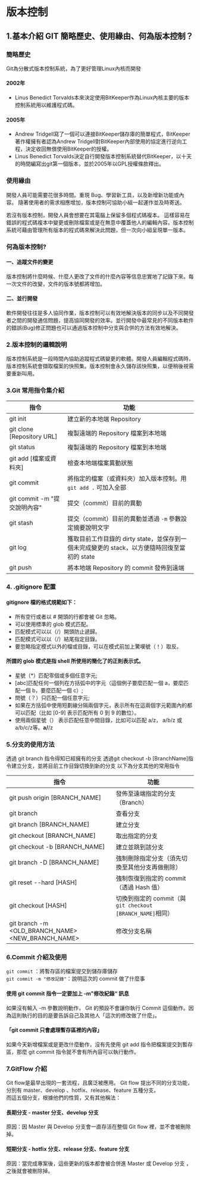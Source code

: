 # 版本控制

## **1.基本介紹 GIT 簡略歷史、使用緣由、何為版本控制？**

### **簡略歷史**

Git為分散式版本控制系統，為了更好管理Linux內核而開發

#### **2002年**

- Linus Benedict Torvalds本來決定使用BitKeeper作為Linux內核主要的版本控制系統用以維護程式碼。

#### **2005年**

- Andrew Tridgell寫了一個可以連接BitKeeper儲存庫的簡單程式，BitKeeper著作權擁有者認為Andrew Tridgell對BitKeeper內部使用的協定進行逆向工程，決定收回無償使用BitKeeper的授權。
- Linus Benedict Torvalds決定自行開發版本控制系統替代BitKeeper，以十天的時間編寫出git第一個版本，並於2005年以GPL授權條款釋出。

### **使用緣由**

開發人員可能需要花很多時間。重現 Bug、學習新工具，以及新增新功能或內容。 隨著使用者的需求相應增加，版本控制可協助小組一起運作並及時寄送。  

若沒有版本控制，開發人員會想要在其電腦上保留多個程式碼複本。 這樣容易在錯誤的程式碼複本中變更或刪除檔案或是在無意中覆蓋他人的編輯內容。版本控制系統可藉由管理所有版本的程式碼來解決此問題，但一次向小組呈現單一版本。

### **何為版本控制?**

#### **一、追蹤文件的變更**

版本控制將什麼時候、什麼人更改了文件的什麼內容等信息忠實地了記錄下來。每一次文件的改變，文件的版本號都將增加。

#### **二、並行開發**

軟件開發往往是多人協同作業，版本控制可以有效地解決版本的同步以及不同開發者之間的開發通信問題，提高協同開發的效率。並行開發中最常見的不同版本軟件的錯誤(Bug)修正問題也可以通過版本控制中分支與合併的方法有效地解決。

### **2.版本控制的邏輯說明**

版本控制系統是一段時間內協助追蹤程式碼變更的軟體。開發人員編輯程式碼時，版本控制系統會擷取檔案的快照集。版本控制會永久儲存該快照集，以便稍後視需要重新叫用。

### **3.Git 常用指令集介紹**

| 指令 | 功能 |
| ------------ | ------------ |
| git init  | 建立新的本地端 Repository  |
| git clone [Repository URL]  | 複製遠端的 Repository 檔案到本地端  |
| git status  | 複製遠端的 Repository 檔案到本地端  |
| git add [檔案或資料夾]  | 檢查本地端檔案異動狀態  |
| git commit  | 將指定的檔案（或資料夾）加入版本控制。用 `git add .` 可加入全部  |
| git commit -m "提交說明內容"  | 提交（commit）目前的異動  |
| git stash  | 提交（commit）目前的異動並透過 `-m` 參數設定摘要說明文字  |
| git log  | 獲取目前工作目錄的 dirty state，並保存到一個未完成變更的 stack，以方便隨時回復至當初的 state  |
| git push  | 將本地端 Repository 的 commit 發佈到遠端  |

### **4. .gitignore 配置**

#### **gitignore 檔的格式規範如下：**

- 所有空行或者以 # 開頭的行都會被 Git 忽略。
- 可以使用標準的 glob 模式匹配。
- 匹配模式可以以（/）開頭防止遞歸。
- 匹配模式可以以（/）結尾指定目錄。
- 要忽略指定模式以外的檔或目錄，可以在模式前加上驚嘆號（！）取反。

#### **所謂的 glob 模式是指 shell 所使用的簡化了的正則表示式。**

- 星號（*）匹配零個或多個任意字元;
- [abc]匹配任何一個列在方括弧中的字元（這個例子要麼匹配一個 a，要麼匹配一個 b，要麼匹配一個 c）;
- 問號（？）只匹配一個任意字元;
- 如果在方括弧中使用短劃線分隔兩個字元，表示所有在這兩個字元範圍內的都可以匹配（比如 [0-9] 表示匹配所有 0 到 9 的數位）。
- 使用兩個星號（） 表示匹配任意中間目錄，比如可以匹配 a/z， a/b/z 或 a/b/c/z等。**a/**/z

### **5.分支的使用方法**

透過 git branch 指令得知已經擁有的分支
透過git checkout -b [BranchName]指令建立分支，並將目前工作目錄切換到新的分支
以下為分支其他的常用指令

| 指令 | 功能 |
| ------------ | ------------ |
|git push origin [BRANCH_NAME]|發佈至遠端指定的分支（Branch）|
|git branch|查看分支|
|git branch [BRANCH_NAME]|建立分支|
|git checkout [BRANCH_NAME]|取出指定的分支|
|git checkout -b [BRANCH_NAME]|建立並跳到該分支|
|git branch -D [BRANCH_NAME]|強制刪除指定分支（須先切換至其他分支再做刪除）|
|git reset --hard [HASH]|強制恢復到指定的 commit（透過 Hash 值）|
|git checkout [HASH]|切換到指定的 commit（與`git checkout [BRANCH_NAME]`相同）|
|git branch -m <OLD_BRANCH_NAME> <NEW_BRANCH_NAME>|修改分支名稱|

### **6.Commit 介紹及使用**

`git commit` ：將暫存區的檔案提交到儲存庫儲存  
`git commit -m "修改記錄"`：說明這次的 commit 做了什麼事

#### **使用 git commit 指令一定要加上 -m"修改紀錄“ 訊息**

如果沒有輸入 -m 參數說明動作， Git 的預設不會讓你執行 Commit 這個動作。因為這則執行的目的是要告訴自己及其他人「這次的修改做了什麼」。

#### **「git commit 只會處理暫存區裡的內容」**

如果今天新增檔案或是更改什麼動作，沒有先使用 git add 指令把檔案提交到暫存區，那麼 git commit 指令就不會有所內容可以執行動作。

### **7.GitFlow 介紹**

Git flow是最早出現的一套流程，且廣泛被應用。
Git flow 提出不同的分支功能，分別有 master、develop 、hotfix、release、feature 五種分支。  
而這五個分支，根據他們的性質，又有其他稱法：

#### **長期分支 - master 分支、develop 分支**

原因：因 Master 與 Develop 分支會一直存活在整個 Git flow 裡，並不會被刪除掉。

#### **短期分支 - hotfix 分支、release 分支、feature 分支**

原因：當完成專案後，這些更新的版本都會被合併進 Master 或 Develop 分支 ，之後就會被刪除掉。

